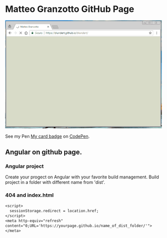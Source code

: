 # Matteo Granzotto GitHub Page

<img src="https://raw.githubusercontent.com/Blundert/blundert.github.io/master/blundert/assets/images/blundert.gitbub.io..gif" />

<p data-height="265" data-theme-id="0" data-slug-hash="PWQEgG" data-default-tab="css,result" data-user="Blundert" data-embed-version="2" data-pen-title="My card badge" class="codepen">See my Pen <a href="http://codepen.io/Blundert/pen/PWQEgG/">My card badge</a> on <a href="http://codepen.io/Blundert">CodePen</a>.</p>
<script async src="https://production-assets.codepen.io/assets/embed/ei.js"></script>

## Angular on github page. 

### Angular project

Create your progect on Angular with your favorite build management. Build project in a folder with different name from 'dist'. 

### 404 and index.html 

    <script>
      sessionStorage.redirect = location.href;
    </script>
    <meta http-equiv="refresh" content="0;URL='https://yourpage.github.io/name_of_dist_folder/'"></meta>   
    
